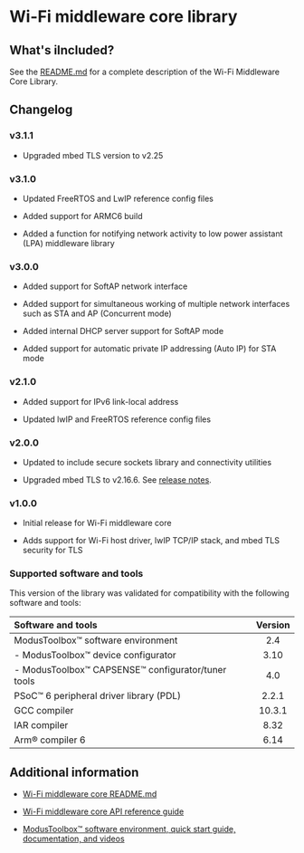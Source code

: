 # Wi-Fi middleware core library

## What's iIncluded?

See the [README.md](./README.md) for a complete description of the Wi-Fi Middleware Core Library.

## Changelog

### v3.1.1
- Upgraded mbed TLS version to v2.25

### v3.1.0
- Updated FreeRTOS and LwIP reference config files

- Added support for ARMC6 build

- Added a function for notifying network activity to low power assistant (LPA) middleware library


### v3.0.0
- Added support for SoftAP network interface

- Added support for simultaneous working of multiple network interfaces such as STA and AP (Concurrent mode)

- Added internal DHCP server support for SoftAP mode

- Added support for automatic private IP addressing (Auto IP) for STA mode


### v2.1.0
- Added support for IPv6 link-local address

- Updated lwIP and FreeRTOS reference config files


### v2.0.0
- Updated to include secure sockets library and connectivity utilities

- Upgraded mbed TLS to v2.16.6. See [release notes](https://tls.mbed.org/tech-updates/releases/mbedtls-2.16.6-and-2.7.15-released).


### v1.0.0
- Initial release for Wi-Fi middleware core

- Adds support for Wi-Fi host driver, lwIP TCP/IP stack, and mbed TLS security for TLS

### Supported software and tools

This version of the library was validated for compatibility with the following software and tools:

| Software and tools                                             | Version |
| :---                                                           | :----:  |
| ModusToolbox&trade; software environment                       | 2.4     |
| - ModusToolbox&trade; device configurator                      | 3.10    |
| - ModusToolbox&trade; CAPSENSE&trade; configurator/tuner tools | 4.0     |
| PSoC&trade; 6 peripheral driver library (PDL)                  | 2.2.1   |
| GCC compiler                                                   | 10.3.1  |
| IAR compiler                                                   | 8.32    |
| Arm&reg; compiler 6                                            | 6.14    |


## Additional information

- [Wi-Fi middleware core README.md](./README.md)

- [Wi-Fi middleware core API reference guide](https://cypresssemiconductorco.github.io/wifi-mw-core/api_reference_manual/html/index.html)

- [ModusToolbox&trade; software environment, quick start guide, documentation, and videos](https://www.cypress.com/products/modustoolbox-software-environment)
